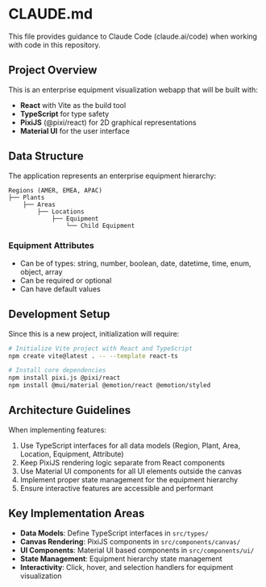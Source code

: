 # CLAUDE.md

This file provides guidance to Claude Code (claude.ai/code) when working with code in this repository.

## Project Overview

This is an enterprise equipment visualization webapp that will be built with:
- **React** with Vite as the build tool
- **TypeScript** for type safety
- **PixiJS** (@pixi/react) for 2D graphical representations
- **Material UI** for the user interface

## Data Structure

The application represents an enterprise equipment hierarchy:

```
Regions (AMER, EMEA, APAC)
├── Plants
    ├── Areas
        ├── Locations
            ├── Equipment
                └── Child Equipment
```

### Equipment Attributes
- Can be of types: string, number, boolean, date, datetime, time, enum, object, array
- Can be required or optional
- Can have default values

## Development Setup

Since this is a new project, initialization will require:

```bash
# Initialize Vite project with React and TypeScript
npm create vite@latest . -- --template react-ts

# Install core dependencies
npm install pixi.js @pixi/react
npm install @mui/material @emotion/react @emotion/styled
```

## Architecture Guidelines

When implementing features:
1. Use TypeScript interfaces for all data models (Region, Plant, Area, Location, Equipment, Attribute)
2. Keep PixiJS rendering logic separate from React components
3. Use Material UI components for all UI elements outside the canvas
4. Implement proper state management for the equipment hierarchy
5. Ensure interactive features are accessible and performant

## Key Implementation Areas

- **Data Models**: Define TypeScript interfaces in `src/types/`
- **Canvas Rendering**: PixiJS components in `src/components/canvas/`
- **UI Components**: Material UI based components in `src/components/ui/`
- **State Management**: Equipment hierarchy state management
- **Interactivity**: Click, hover, and selection handlers for equipment visualization